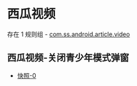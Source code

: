 # 西瓜视频

存在 1 规则组 - [com.ss.android.article.video](/src/apps/com.ss.android.article.video.ts)

## 西瓜视频-关闭青少年模式弹窗

- [快照-0](https://i.gkd.li/import/12472628)
